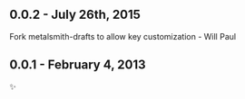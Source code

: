 0.0.2 - July 26th, 2015
------------------------
Fork metalsmith-drafts to allow key customization - Will Paul

0.0.1 - February 4, 2013
------------------------
:sparkles:
